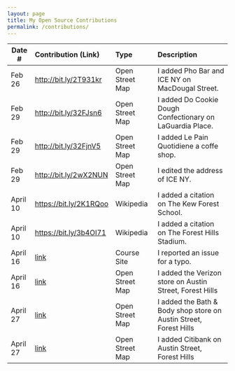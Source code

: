 ```yaml
---
layout: page
title: My Open Source Contributions
permalink: /contributions/
---
```


<!--
Type of the contribution should be "Wikipedia edit", "OpenStreet Map feature", "Documentation", "Course website", "Blog",
"Browse Add-on", etc.

The description should include a brief summary of what you did.

Replace the first row with your own contribution. 

-->





| Date #       | Contribution (Link)  | Type  | Description |
|---|:---|:---|:---|
| Feb 26   |http://bit.ly/2T931kr   | Open Street Map   |   I added Pho Bar and ICE NY on MacDougal Street.    |
| Feb 29   | http://bit.ly/32FJsn6    | Open Street Map    |   I added Do Cookie Dough Confectionary on LaGuardia Place.|
| Feb 29   | http://bit.ly/32FjnV5   | Open Street Map    |   I added Le Pain Quotidiene a coffe shop.    |
| Feb 29   | http://bit.ly/2wX2NUN   | Open Street Map    |   I edited the address of ICE NY.    |
| April 10    |  https://bit.ly/2K1RQoo |  Wikipedia   |  I added a citation on The Kew Forest School.    |
| April 10    |   https://bit.ly/3b4OI71  |  Wikipedia   |  I added a citation on The Forest Hills Stadium.    |
| April 16    | [link](https://github.com/joannakl/ossd_s20/issues/27)  |  Course Site   |  I reported an issue for a typo.    |
| April 16     | [link](https://www.openstreetmap.org/changeset/83666143) | Open Street Map | I added the Verizon store on Austin Street, Forest Hills|
| April 27     | [link](https://www.openstreetmap.org/changeset/84218402) | Open Street Map | I added the Bath & Body shop store on Austin Street, Forest Hills|
| April 27     | [link](https://www.openstreetmap.org/changeset/84218659) | Open Street Map | I added Citibank on Austin Street, Forest Hills|
